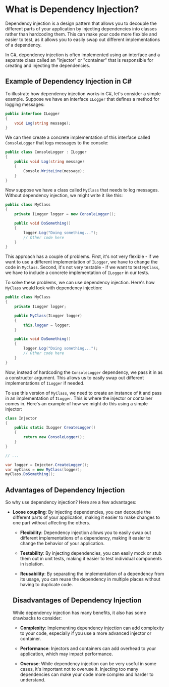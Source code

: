 # What is Dependency Injection?

Dependency injection is a design pattern that allows you to decouple the different parts of your application by injecting dependencies into classes rather than hardcoding them. This can make your code more flexible and easier to test, as it allows you to easily swap out different implementations of a dependency.

In C#, dependency injection is often implemented using an interface and a separate class called an "injector" or "container" that is responsible for creating and injecting the dependencies.

## **Example of Dependency Injection in C#**

To illustrate how dependency injection works in C#, let's consider a simple example. Suppose we have an interface `ILogger` that defines a method for logging messages:

```csharp
public interface ILogger
{
    void Log(string message);
}
```

We can then create a concrete implementation of this interface called `ConsoleLogger` that logs messages to the console:

```csharp
public class ConsoleLogger : ILogger
{
    public void Log(string message)
    {
        Console.WriteLine(message);
    }
}
```

Now suppose we have a class called `MyClass` that needs to log messages. Without dependency injection, we might write it like this:

```csharp
public class MyClass
{
    private ILogger logger = new ConsoleLogger();

    public void DoSomething()
    {
        logger.Log("Doing something...");
        // Other code here
    }
}
```

This approach has a couple of problems. First, it's not very flexible - if we want to use a different implementation of `ILogger`, we have to change the code in `MyClass`. Second, it's not very testable - if we want to test `MyClass`, we have to include a concrete implementation of `ILogger` in our tests.

To solve these problems, we can use dependency injection. Here's how `MyClass` would look with dependency injection:

```csharp
public class MyClass
{
    private ILogger logger;

    public MyClass(ILogger logger)
    {
        this.logger = logger;
    }

    public void DoSomething()
    {
        logger.Log("Doing something...");
        // Other code here
    }
}
```

Now, instead of hardcoding the `ConsoleLogger` dependency, we pass it in as a constructor argument. This allows us to easily swap out different implementations of `ILogger` if needed.

To use this version of `MyClass`, we need to create an instance of it and pass in an implementation of `ILogger`. This is where the injector or container comes in. Here's an example of how we might do this using a simple injector:

```csharp
class Injector
{
    public static ILogger CreateLogger()
    {
        return new ConsoleLogger();
    }
}

// ...

var logger = Injector.CreateLogger();
var myClass = new MyClass(logger);
myClass.DoSomething();
```

## **Advantages of Dependency Injection**

So why use dependency injection? Here are a few advantages:

*   **Loose coupling**: By injecting dependencies, you can decouple the different parts of your application, making it easier to make changes to one part without affecting the others.
    
    *   **Flexibility**: Dependency injection allows you to easily swap out different implementations of a dependency, making it easier to change the behavior of your application.
        
    *   **Testability**: By injecting dependencies, you can easily mock or stub them out in unit tests, making it easier to test individual components in isolation.
        
    *   **Reusability**: By separating the implementation of a dependency from its usage, you can reuse the dependency in multiple places without having to duplicate code.
        
    
    ## **Disadvantages of Dependency Injection**
    
    While dependency injection has many benefits, it also has some drawbacks to consider:
    
    *   **Complexity**: Implementing dependency injection can add complexity to your code, especially if you use a more advanced injector or container.
        
    *   **Performance**: Injectors and containers can add overhead to your application, which may impact performance.
        
    *   **Overuse**: While dependency injection can be very useful in some cases, it's important not to overuse it. Injecting too many dependencies can make your code more complex and harder to understand.